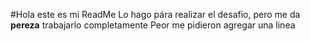 #Hola este es mi ReadMe
Lo hago pára realizar el desafio, pero me da **pereza** trabajarlo completamente
Peor me pidieron agregar una linea
